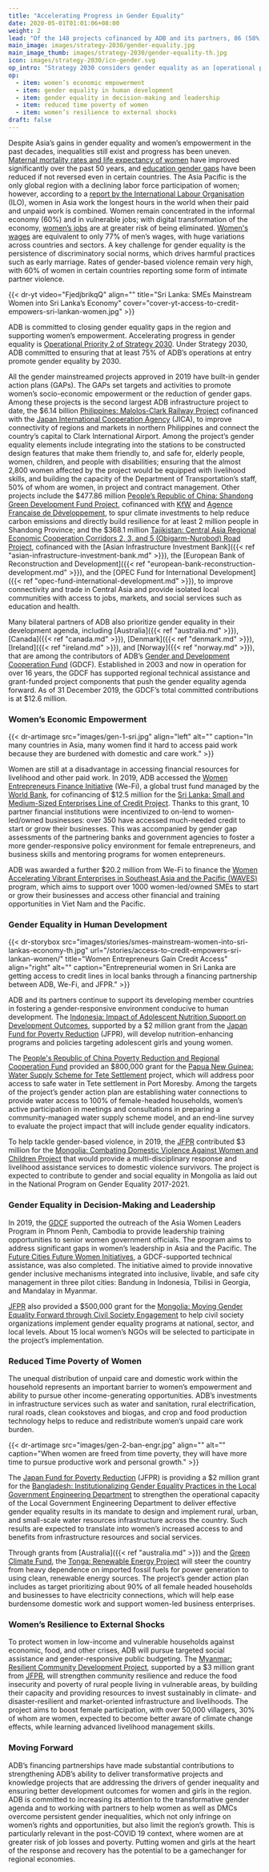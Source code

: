 ```yaml
---
title: "Accelerating Progress in Gender Equality"
date: 2020-05-01T01:01:06+08:00
weight: 2
lead: "Of the 148 projects cofinanced by ADB and its partners, 86 (58%) promote gender equality and women’s empowerment. Future partnerships will strongly support the gender equality agenda and not let gender equality gains slide."
main_image: images/strategy-2030/gender-equality.jpg
main_image_thumb: images/strategy-2030/gender-equality-th.jpg
icon: images/strategy-2030/icn-gender.svg
op_intro: "Strategy 2030 considers gender equality as an [operational priority](https://www.adb.org/documents/strategy-2030-op2-gender-equality) and focuses on five areas:"
op: 
  - item: women’s economic empowerment
  - item: gender equality in human development
  - item: gender equality in decision-making and leadership
  - item: reduced time poverty of women
  - item: women’s resilience to external shocks
draft: false
---
```


Despite Asia’s gains in gender equality and women’s empowerment in the past decades, inequalities still exist and progress has been uneven. [Maternal mortality rates and life expectancy of women](https://www.adb.org/documents/gender-equality-2030-future-directions-adb) have improved significantly over the past 50 years, and [education gender gaps](https://www.adb.org/documents/strategy-2030-prosperous-inclusive-resilient-sustainable-asia-pacific) have been reduced if not reversed even in certain countries. The Asia Pacific is the only global region with a declining labor force participation of women; however, according to a [report by the International Labour Organisation](https://www.ilo.org/global/publications/books/WCMS_633135/lang--en/index.htm) (ILO), women in Asia work the longest hours in the world when their paid and unpaid work is combined. Women remain concentrated in the informal economy (60%) and in vulnerable jobs; with digital transformation of the economy, [women’s jobs](https://www.ilo.org/global/publications/books/WCMS_626831/lang--en/index.htm) are at greater risk of being eliminated. [Women's wages](https://www.unwomen.org/en/news/in-focus/csw61/equal-pay) are equivalent to only 77% of men’s wages, with huge variations across countries and sectors. A key challenge for gender equality is the persistence of discriminatory social norms, which drives harmful practices such as early marriage. Rates of gender-based violence remain very high, with 60% of women in certain countries reporting some form of intimate partner violence.

{{< dr-yt video="FjedjbrikqQ" align="" title="Sri Lanka: SMEs Mainstream Women into Sri Lanka’s Economy" cover="cover-yt-access-to-credit-empowers-sri-lankan-women.jpg" >}}

ADB is committed to closing gender equality gaps in the region and supporting women’s empowerment. Accelerating progress in gender equality is [Operational Priority 2 of Strategy 2030](https://www.adb.org/documents/strategy-2030-op2-gender-equality). Under Strategy 2030, ADB committed to ensuring that at least 75% of ADB’s operations at entry promote gender equality by 2030.

All the gender mainstreamed projects approved in 2019 have built-in gender action plans (GAPs). The GAPs set targets and activities to promote women’s socio-economic empowerment or the reduction of gender gaps. Among these projects is the second largest ADB infrastructure project to date, the $6.14 billion [Philippines: Malolos-Clark Railway Project](https://www.adb.org/projects/52083-001/main#project-pds) cofinanced with the [Japan International Cooperation Agency](./modalities/partnership-framework-arrangements/#jica) (JICA), to improve connectivity of regions and markets in northern Philippines and connect the country’s capital to Clark International Airport. Among the project’s gender equality elements include integrating into the stations to be constructed design features that make them friendly to, and safe for, elderly people, women, children, and people with disabilities; ensuring that the almost 2,800 women affected by the project would be equipped with livelihood skills, and building the capacity of the Department of Transportation’s staff, 50% of whom are women, in project and contract management. Other projects include the $477.86 million [People’s Republic of China: Shandong Green Development Fund Project](https://www.adb.org/projects/51194-001/main#project-pds), cofinanced with [KfW](./modalities/partnership-framework-arrangements/#kfw) and [Agence Française de Développement](./modalities/partnership-framework-arrangements/#afd), to spur climate investments to help reduce carbon emissions and directly build resilience for at least 2 million people in Shandong Province; and the $368.1 million [Tajikistan: Central Asia Regional Economic Cooperation Corridors 2, 3, and 5 (Obigarm-Nurobod) Road Project](https://www.adb.org/projects/52042-001/main#project-pds), cofinanced with the [Asian Infrastructure Investment Bank]({{< ref "asian-infrastructure-investment-bank.md" >}}), the [European Bank of Reconstruction and Development]({{< ref "european-bank-reconstruction-development.md" >}}), and the [OPEC Fund for International Development]({{< ref "opec-fund-international-development.md" >}}), to improve connectivity and trade in Central Asia and provide isolated local communities with access to jobs, markets, and social services such as education and health.  

Many bilateral partners of ADB also prioritize gender equality in their development agenda, including [Australia]({{< ref "australia.md" >}}), [Canada]({{< ref "canada.md" >}}), [Denmark]({{< ref "denmark.md" >}}), [Ireland]({{< ref "ireland.md" >}}), and [Norway]({{< ref "norway.md" >}}), that are among the contributors of ADB’s [Gender and Development Cooperation Fund](./modalities/trust-funds/multi-partner-trust-funds/#gdcf) (GDCF). Established in 2003 and now in operation for over 16 years, the GDCF has supported regional technical assistance and grant-funded project components that push the gender equality agenda forward. As of 31 December 2019, the GDCF’s total committed contributions is at $12.6 million.

### Women’s Economic Empowerment

{{< dr-artimage src="images/gen-1-sri.jpg" align="left" alt="" caption="In many countries in Asia, many women find it hard to access paid work because they are burdened with domestic and care work." >}}

Women are still at a disadvantage in accessing financial resources for livelihood and other paid work. In 2019, ADB accessed the [Women Entrepreneurs Finance Initiative](./modalities/global-funds/#wefi) (We-Fi), a global trust fund managed by the [World Bank](./partners/multilateral/world-bank-group/), for cofinancing of $12.5 million for the [Sri Lanka: Small and Medium-Sized Enterprises Line of Credit Project](https://www.adb.org/projects/49273-001/main#project-pds). Thanks to this grant, 10 partner financial institutions were incentivized to on-lend to women-led/owned businesses: over 350 have accessed much-needed credit to start or grow their businesses. This was accompanied by gender gap assessments of the partnering banks and government agencies to foster a more gender-responsive policy environment for female entrepreneurs, and business skills and mentoring programs for women entepreneurs.

ADB was awarded a further $20.2 million from We-Fi to finance the [Women Accelerating Vibrant Enterprises in Southeast Asia and the Pacific (WAVES)](https://www.adb.org/news/new-we-fi-financing-enhance-adbs-support-women-led-smes-viet-nam-and-pacific) program, which aims to support over 1000 women-led/owned SMEs to start or grow their businesses and access other financial and training opportunities in Viet Nam and the Pacific.

### Gender Equality in Human Development

{{< dr-storybox src="images/stories/smes-mainstream-women-into-sri-lankas-economy-th.jpg" url="/stories/access-to-credit-empowers-sri-lankan-women/" title="Women Entrepreneurs Gain Credit Access" align="right" alt="" caption="Entrepreneurial women in Sri Lanka are getting access to credit lines in local banks through a financing partnership between ADB, We-Fi, and JFPR." >}}

ADB and its partners continue to support its developing member countries in fostering a gender-responsive environment conducive to human development. The [Indonesia: Impact of Adolescent Nutrition Support on Development Outcomes](https://www.adb.org/projects/51354-001/main#project-pds), supported by a $2 million grant from the [Japan Fund for Poverty Reduction](./modalities/trust-funds/single-partner-trust-funds/#jfpr) (JFPR), will develop nutrition-enhancing programs and policies targeting adolescent girls and young women.

The [People's Republic of China Poverty Reduction and Regional Cooperation Fund](./modalities/trust-funds/single-partner-trust-funds/#prcprrcf) provided an $800,000 grant for the [Papua New Guinea: Water Supply Scheme for Tete Settlement](https://www.adb.org/projects/50372-001/main#project-pds) project, which will address poor access to safe water in Tete settlement in Port Moresby. Among the targets of the project’s gender action plan are establishing water connections to provide water access to 100% of female-headed households, women’s active participation in meetings and consultations in preparing a community-managed water supply scheme model, and an end-line survey to evaluate the project impact that will include gender equality indicators.

To help tackle gender-based violence, in 2019, the [JFPR](./modalities/trust-funds/single-partner-trust-funds/#jfpr) contributed $3 million for the [Mongolia: Combating Domestic Violence Against Women and Children Project](https://www.adb.org/projects/51217-001/main#project-pds) that would provide a multi-disciplinary response and livelihood assistance services to domestic violence survivors. The project is expected to contribute to gender and social equality in Mongolia as laid out in the National Program on Gender Equality 2017-2021.

### Gender Equality in Decision-Making and Leadership

In 2019, the [GDCF](./modalities/trust-funds/multi-partner-trust-funds/#gdcf) supported the outreach of the Asia Women Leaders Program in Phnom Penh, Cambodia to provide leadership training opportunities to senior women government officials. The program aims to address significant gaps in women’s leadership in Asia and the Pacific. The [Future Cities Future Women Initiatives](https://www.adb.org/projects/48206-001/main), a GDCF-supported technical assistance, was also completed. The initiative aimed to provide innovative gender inclusive mechanisms integrated into inclusive, livable, and safe city management in three pilot cities: Bandung in Indonesia, Tbilisi in Georgia, and Mandalay in Myanmar.

[JFPR](./modalities/trust-funds/single-partner-trust-funds/#jfpr) also provided a $500,000 grant for the [Mongolia: Moving Gender Equality Forward through Civil Society Engagement](https://www.adb.org/projects/52314-001/main#project-pds) to help civil society organizations implement gender equality programs at national, sector, and local levels. About 15 local women’s NGOs will be selected to participate in the project’s implementation.

### Reduced Time Poverty of Women

The unequal distribution of unpaid care and domestic work within the household represents an important barrier to women’s empowerment and ability to pursue other income-generating opportunities. ADB’s investments in infrastructure services such as water and sanitation, rural electrification, rural roads, clean cookstoves and biogas, and crop and food production technology helps to reduce and redistribute women’s unpaid care work burden.

{{< dr-artimage src="images/gen-2-ban-engr.jpg" align="" alt="" caption="When women are freed from time poverty, they will have more time to pursue productive work and personal growth." >}}

The [Japan Fund for Poverty Reduction](./modalities/trust-funds/single-partner-trust-funds/#jfpr) (JFPR) is providing a $2 million grant for the [Bangladesh: Institutionalizing Gender Equality Practices in the Local Government Engineering Department](https://www.adb.org/projects/51319-001/main#project-pds) to strengthen the operational capacity of the Local Government Engineering Department to deliver effective gender equality results in its mandate to design and implement rural, urban, and small-scale water resources infrastructure across the country. Such results are expected to translate into women’s increased access to and benefits from infrastructure resources and social services.

Through grants from [Australia]({{< ref "australia.md" >}}) and the [Green Climate Fund](./modalities/global-funds/#gcf), the [Tonga: Renewable Energy Project](https://www.adb.org/projects/49450-012/main#project-pds) will steer the country from heavy dependence on imported fossil fuels for power generation to using clean, renewable energy sources. The project’s gender action plan includes as target prioritizing about 90% of all female headed households and businesses to have electricity connections, which will help ease burdensome domestic work and support women-led business enterprises.

### Women’s Resilience to External Shocks

To protect women in low-income and vulnerable households against economic, food, and other crises, ADB will pursue targeted social assistance and gender-responsive public budgeting. The [Myanmar: Resilient Community Development Project](https://www.adb.org/projects/51242-002/main#project-pds), supported by a $3 million grant from [JFPR](./modalities/trust-funds/single-partner-trust-funds/#jfpr), will strengthen community resilience and reduce the food insecurity and poverty of rural people living in vulnerable areas, by building their capacity and providing resources to invest sustainably in climate- and disaster-resilient and market-oriented infrastructure and livelihoods. The project aims to boost female participation, with over 50,000 villagers, 30% of whom are women, expected to become better aware of climate change effects, while learning advanced livelihood management skills.

### Moving Forward

ADB’s financing partnerships have made substantial contributions to strengthening ADB’s ability to deliver transformative projects and knowledge projects that are addressing the drivers of gender inequality and ensuring better development outcomes for women and girls in the region. ADB is committed to increasing its attention to the transformative gender agenda and to working with partners to help women as well as DMCs overcome persistent gender inequalities, which not only infringe on women’s rights and opportunities, but also limit the region’s growth. This is particularly relevant in the post-COVID 19 context, where women are at greater risk of job losses and poverty. Putting women and girls at the heart of the response and recovery has the potential to be a gamechanger for regional economies.